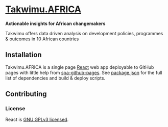 # [Takwimu.AFRICA](https://takwimuafrica.github.io/Takwimu.AFRICA/)

**Actionable insights for African changemakers**

Takwimu offers data driven analysis on development policies, programmes & outcomes in 10 African countries

## Installation

Takwimu.AFRICA is a single page [React](https://reactjs.org/) web app deployable to GitHub pages with little help from [spa-github-pages](https://github.com/rafrex/spa-github-pages). See [package.json](./package.json) for the full list of dependencies and build & deploy scripts.

## Contributing

### License

React is [GNU GPLv3 licensed](./LICENSE).